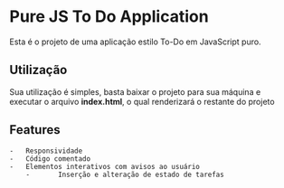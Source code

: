 # Pure JS To Do Application

Esta é o projeto de uma aplicação estilo To-Do em JavaScript puro.

## Utilização
Sua utilização é simples, basta baixar o projeto para sua máquina e executar o arquivo **index.html**, o qual renderizará o restante do projeto

## Features
	-	Responsividade
	-	Código comentado
	-	Elementos interativos com avisos ao usuário
    	-   	Inserção e alteração de estado de tarefas
